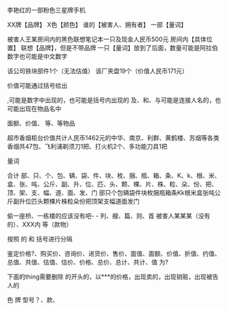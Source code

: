 李艳红的一部粉色三星牌手机

XX牌【品牌】
X色【颜色】
谁的【被害人、拥有者】
一部【量词】

被害人王某房间内的黑色联想笔记本一只及现金人民币500元
房间内【具体位置】
联想【品牌】，但是不带品牌
一只【量词】放到了后面，数量可能是阿拉伯数字也可能是中文数字

该公司铁块部件1个（无法估值）
该厂夹盘19个（价值人民币171元）

价值可能通过括号给出


,可能是数字中出现的，也可能是括号内出现的
及、和、与可能是连接人名的，也可能出现在物品名中


面额、价值、
等、等物品

超市香烟柜台价值共计人民币1462元的中华、南京、利群、黄鹤楼、苏烟等各类香烟共47包、飞利浦剃须刀1把、打火机2个、多功能刀具1把

量词

合计
部、只、个、包、辆、袋、件、块、枚、捆、瓶、箱、条、K、k、根、米、盒、张、吨、公斤、副、升、位、匹、头、颗、棵、片、株、粒、朵、份、把、顶、架、支、幅、道、面、发、门
部只个包辆袋件块枚捆瓶箱条Kk根米盒张吨公斤副升位匹头颗棵片株粒朵份把顶架支幅道面发门

偷一座桥、一栋楼的应该没有吧- - 列、艘、篇、则、首
被害人某某某（没有的）、XXX内
等（款物）

按照 的 和 括号进行分隔

鉴定价格?、购买价、咨询价、进货价、售价、面值、面额、价值、折值、约值、总值、共值、估值、估价、价格、总价、总计、共计、值 为?

下面的thing需要删除
的开头的，以***的价格，出现卖的，出现销赃，出现被告人的

色
牌
型号？、款、
